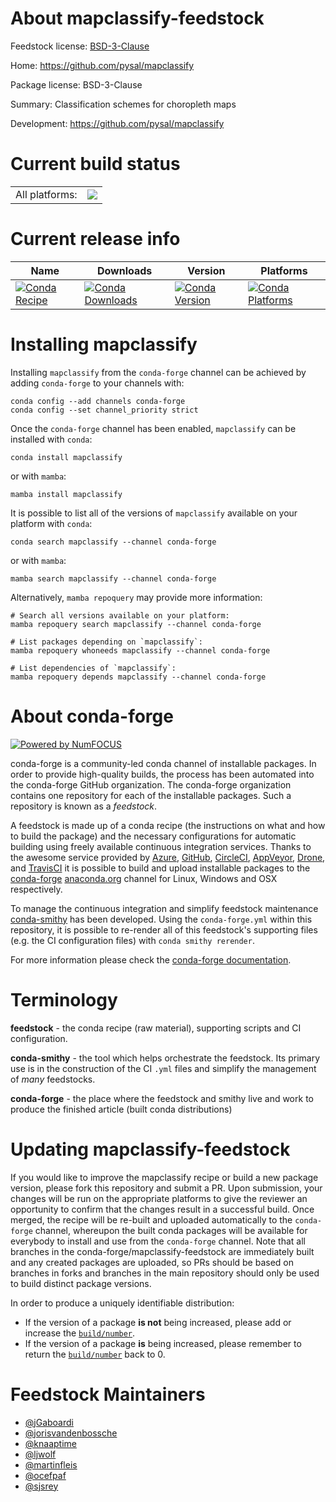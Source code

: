 About mapclassify-feedstock
===========================

Feedstock license: [BSD-3-Clause](https://github.com/conda-forge/mapclassify-feedstock/blob/main/LICENSE.txt)

Home: https://github.com/pysal/mapclassify

Package license: BSD-3-Clause

Summary: Classification schemes for choropleth maps

Development: https://github.com/pysal/mapclassify

Current build status
====================


<table><tr><td>All platforms:</td>
    <td>
      <a href="https://dev.azure.com/conda-forge/feedstock-builds/_build/latest?definitionId=5941&branchName=main">
        <img src="https://dev.azure.com/conda-forge/feedstock-builds/_apis/build/status/mapclassify-feedstock?branchName=main">
      </a>
    </td>
  </tr>
</table>

Current release info
====================

| Name | Downloads | Version | Platforms |
| --- | --- | --- | --- |
| [![Conda Recipe](https://img.shields.io/badge/recipe-mapclassify-green.svg)](https://anaconda.org/conda-forge/mapclassify) | [![Conda Downloads](https://img.shields.io/conda/dn/conda-forge/mapclassify.svg)](https://anaconda.org/conda-forge/mapclassify) | [![Conda Version](https://img.shields.io/conda/vn/conda-forge/mapclassify.svg)](https://anaconda.org/conda-forge/mapclassify) | [![Conda Platforms](https://img.shields.io/conda/pn/conda-forge/mapclassify.svg)](https://anaconda.org/conda-forge/mapclassify) |

Installing mapclassify
======================

Installing `mapclassify` from the `conda-forge` channel can be achieved by adding `conda-forge` to your channels with:

```
conda config --add channels conda-forge
conda config --set channel_priority strict
```

Once the `conda-forge` channel has been enabled, `mapclassify` can be installed with `conda`:

```
conda install mapclassify
```

or with `mamba`:

```
mamba install mapclassify
```

It is possible to list all of the versions of `mapclassify` available on your platform with `conda`:

```
conda search mapclassify --channel conda-forge
```

or with `mamba`:

```
mamba search mapclassify --channel conda-forge
```

Alternatively, `mamba repoquery` may provide more information:

```
# Search all versions available on your platform:
mamba repoquery search mapclassify --channel conda-forge

# List packages depending on `mapclassify`:
mamba repoquery whoneeds mapclassify --channel conda-forge

# List dependencies of `mapclassify`:
mamba repoquery depends mapclassify --channel conda-forge
```


About conda-forge
=================

[![Powered by
NumFOCUS](https://img.shields.io/badge/powered%20by-NumFOCUS-orange.svg?style=flat&colorA=E1523D&colorB=007D8A)](https://numfocus.org)

conda-forge is a community-led conda channel of installable packages.
In order to provide high-quality builds, the process has been automated into the
conda-forge GitHub organization. The conda-forge organization contains one repository
for each of the installable packages. Such a repository is known as a *feedstock*.

A feedstock is made up of a conda recipe (the instructions on what and how to build
the package) and the necessary configurations for automatic building using freely
available continuous integration services. Thanks to the awesome service provided by
[Azure](https://azure.microsoft.com/en-us/services/devops/), [GitHub](https://github.com/),
[CircleCI](https://circleci.com/), [AppVeyor](https://www.appveyor.com/),
[Drone](https://cloud.drone.io/welcome), and [TravisCI](https://travis-ci.com/)
it is possible to build and upload installable packages to the
[conda-forge](https://anaconda.org/conda-forge) [anaconda.org](https://anaconda.org/)
channel for Linux, Windows and OSX respectively.

To manage the continuous integration and simplify feedstock maintenance
[conda-smithy](https://github.com/conda-forge/conda-smithy) has been developed.
Using the ``conda-forge.yml`` within this repository, it is possible to re-render all of
this feedstock's supporting files (e.g. the CI configuration files) with ``conda smithy rerender``.

For more information please check the [conda-forge documentation](https://conda-forge.org/docs/).

Terminology
===========

**feedstock** - the conda recipe (raw material), supporting scripts and CI configuration.

**conda-smithy** - the tool which helps orchestrate the feedstock.
                   Its primary use is in the construction of the CI ``.yml`` files
                   and simplify the management of *many* feedstocks.

**conda-forge** - the place where the feedstock and smithy live and work to
                  produce the finished article (built conda distributions)


Updating mapclassify-feedstock
==============================

If you would like to improve the mapclassify recipe or build a new
package version, please fork this repository and submit a PR. Upon submission,
your changes will be run on the appropriate platforms to give the reviewer an
opportunity to confirm that the changes result in a successful build. Once
merged, the recipe will be re-built and uploaded automatically to the
`conda-forge` channel, whereupon the built conda packages will be available for
everybody to install and use from the `conda-forge` channel.
Note that all branches in the conda-forge/mapclassify-feedstock are
immediately built and any created packages are uploaded, so PRs should be based
on branches in forks and branches in the main repository should only be used to
build distinct package versions.

In order to produce a uniquely identifiable distribution:
 * If the version of a package **is not** being increased, please add or increase
   the [``build/number``](https://docs.conda.io/projects/conda-build/en/latest/resources/define-metadata.html#build-number-and-string).
 * If the version of a package **is** being increased, please remember to return
   the [``build/number``](https://docs.conda.io/projects/conda-build/en/latest/resources/define-metadata.html#build-number-and-string)
   back to 0.

Feedstock Maintainers
=====================

* [@jGaboardi](https://github.com/jGaboardi/)
* [@jorisvandenbossche](https://github.com/jorisvandenbossche/)
* [@knaaptime](https://github.com/knaaptime/)
* [@ljwolf](https://github.com/ljwolf/)
* [@martinfleis](https://github.com/martinfleis/)
* [@ocefpaf](https://github.com/ocefpaf/)
* [@sjsrey](https://github.com/sjsrey/)

